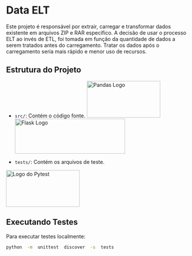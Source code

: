 # Data ELT

Este projeto é responsável por extrair, carregar e  transformar dados existente em arquivos ZIP e RAR específico.
A decisão de usar o processo ELT ao invés de ETL, foi tomada em função da quantidade de dados a serem tratados antes do carregamento. Tratar os dados após o carregamento seria mais rápido e menor uso de recursos.  

## Estrutura do Projeto

  -  `src/`: Contém o código fonte.
<img src="https://pypi-camo.freetls.fastly.net/705545a847e60d6d4478c76a8146b9000e339c1c/68747470733a2f2f70616e6461732e7079646174612e6f72672f7374617469632f696d672f70616e6461732e737667" alt="Pandas Logo" width="200" height="100"> <img src="https://flask.palletsprojects.com/en/stable/_images/flask-horizontal.png" alt="Flask Logo" width="300" height="95">

-  `tests/`: Contém os arquivos de teste.
<img src="https://pypi-camo.freetls.fastly.net/1599e7e4caeaac6ca1a8d4ace3cefa8a0d160925/68747470733a2f2f6769746875622e636f6d2f7079746573742d6465762f7079746573742f7261772f6d61696e2f646f632f656e2f696d672f7079746573745f6c6f676f5f6375727665732e737667" alt="Logo do Pytest" width="200" height="100">


## Executando Testes

  

Para executar testes localmente:

  

```bash
python  -m  unittest  discover  -s  tests